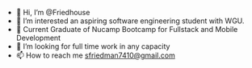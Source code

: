 - 👋 Hi, I’m @Friedhouse
- 👀 I’m interested an aspiring software engineering student with WGU.
- 🌱 Current Graduate of Nucamp Bootcamp for Fullstack and Mobile Development
- 💞️ I’m looking for full time work in any capacity
- 📫 How to reach me sfriedman7410@gmail.com

<!---
Friedhouse/Friedhouse is a ✨ special ✨ repository because its `README.md` (this file) appears on your GitHub profile.
You can click the Preview link to take a look at your changes.
--->
